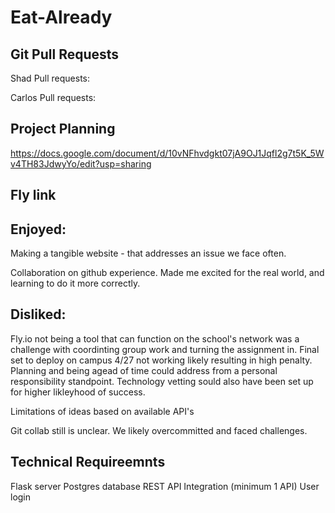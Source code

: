 # Eat-Already

## Git Pull Requests
Shad Pull requests:


Carlos Pull requests:


## Project Planning 
https://docs.google.com/document/d/10vNFhvdgkt07jA9OJ1Jqfl2g7t5K_5Wv4TH83JdwyYo/edit?usp=sharing

## Fly link


## Enjoyed:
Making a tangible website - that addresses an issue we face often.

Collaboration on github experience. Made me excited for the real world, and learning to do it more correctly.

## Disliked:
Fly.io not being a tool that can function on the school's network was a challenge with coordinting group work and turning the assignment in.
Final set to deploy on campus 4/27 not working likely resulting in high penalty. Planning and being agead of time could address from a personal responsibility standpoint. Technology vetting sould also have been set up for higher likleyhood of success.

Limitations of ideas based on available API's

Git collab still is unclear. We likely overcommitted and faced challenges.

## Technical Requireemnts
Flask server
Postgres database
REST API Integration (minimum 1 API)
User login
